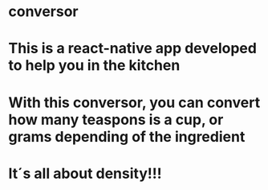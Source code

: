 # conversor
# This is a react-native app developed to help you in the kitchen
# With this conversor, you can convert how many teaspons is a cup, or grams depending of the ingredient
# It´s all about density!!!
